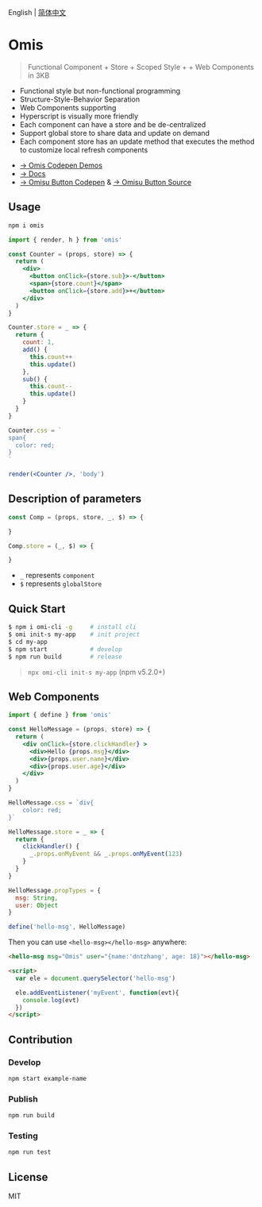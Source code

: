 English | [简体中文](./README.CN.md) 

# Omis

> Functional Component + Store + Scoped Style + + Web Components in 3KB

* Functional style but non-functional programming
* Structure-Style-Behavior Separation
* Web Components supporting
* Hyperscript is visually more friendly
* Each component can have a store and be de-centralized
* Support global store to share data and update on demand
* Each component store has an update method that executes the method to customize local refresh components

- [→ Omis Codepen Demos](https://codepen.io/collection/XjLaRo/)
- [→ Docs](https://tencent.github.io/omi/site/omis/index.html)
- [→ Omisu Button Codepen](https://codepen.io/dntzhang-the-typescripter/pen/eqJNyy) & [→ Omisu Button Source](https://github.com/Tencent/omi/blob/master/packages/omisu/src/button/index.tsx#L8-L31)

## Usage

```bash
npm i omis
```

```jsx
import { render, h } from 'omis'

const Counter = (props, store) => {
  return (
    <div>
      <button onClick={store.sub}>-</button>
      <span>{store.count}</span>
      <button onClick={store.add}>+</button>
    </div>
  )
}

Counter.store = _ => {
  return {
    count: 1,
    add() {
      this.count++
      this.update()
    },
    sub() {
      this.count--
      this.update()
    }
  }
}

Counter.css = `
span{
  color: red;
}
`

render(<Counter />, 'body')
```

## Description of parameters

```jsx
const Comp = (props, store, _, $) => {

}

Comp.store = (_, $) => {

}
```

* `_` represents `component`
* `$` represents `globalStore`

## Quick Start

```bash
$ npm i omi-cli -g     # install cli
$ omi init-s my-app    # init project
$ cd my-app            
$ npm start            # develop
$ npm run build        # release
```

> `npx omi-cli init-s my-app` (npm v5.2.0+)

## Web Components

```jsx
import { define } from 'omis'

const HelloMessage = (props, store) => {
  return (
    <div onClick={store.clickHandler} >
      <div>Hello {props.msg}</div>
      <div>{props.user.name}</div>
      <div>{props.user.age}</div>
    </div>
  )
}

HelloMessage.css = `div{
	color: red;
}`

HelloMessage.store = _ => {
  return {
    clickHandler() {
      _.props.onMyEvent && _.props.onMyEvent(123)
    }
  }
}

HelloMessage.propTypes = {
  msg: String,
  user: Object
}

define('hello-msg', HelloMessage)
```

Then you can use `<hello-msg></hello-msg>` anywhere:

```html
<hello-msg msg="Omis" user="{name:'dntzhang', age: 18}"></hello-msg>

<script>
  var ele = document.querySelector('hello-msg')

  ele.addEventListener('myEvent', function(evt){
    console.log(evt)
  })
</script>
```

## Contribution

### Develop

``` bash
npm start example-name
```

### Publish

``` bash
npm run build
```

### Testing

``` bash
npm run test
```

## License

MIT 
